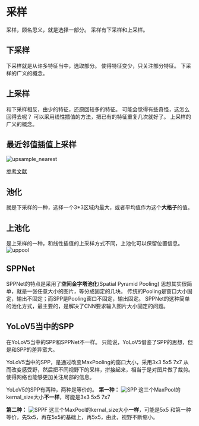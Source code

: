 # 采样
采样，顾名思义，就是选择一部分。
采样有下采样和上采样。

## 下采样
下采样就是从许多特征当中，选取部分。
使得特征变少，只关注部分特征。
下采样的广义的概念。

## 上采样
和下采样相反，由少的特征，还原回较多的特征。
可能会觉得有些奇怪，这怎么回得去呢？
可以采用线性插值的方法，把已有的特征重复几次就好了。
上采样的广义的概念。

## 最近邻值插值上采样
![upsample_nearest](./pages_ai/nn_thinking/res/upsample_nearest.png)

[参考文献](https://blog.csdn.net/weixin_45643547/article/details/106658202)

## 池化
就是下采样的一种，选择一个3*3区域内最大，或者平均值作为这个**大格子**的值。

## 上池化
是上采样的一种，和线性插值的上采样方式不同，上池化可以保留位置信息。
![uppool](./pages_ai/nn_thinking/res/uppool.png)

## SPPNet
SPPNet的特点是采用了**空间金字塔池化**(Spatial Pyramid Pooling)
思想其实很简单，就是一张任意大小的图片，等分成固定的几块。
传统的Pooling是窗口大小固定，输出不固定；而SPP是Pooling窗口不固定，输出固定。
SPPNet的这种简单的池化方式，最主要的，是解决了CNN要求输入图片大小固定的问题。

## YoLoV5当中的SPP
在YoLoV5当中的SPP和SPPNet不一样。
只能说，YoLoV5借鉴了SPP的思想，但是和SPP的差异蛮大。

YoLoV5当中的SPP，是通过改变MaxPooling的窗口大小，采用3x3 5x5 7x7
从而改变感受野，然后把不同视野下的采样，拼接起来，相当于是对图片做了裁剪。
使得网络也能够更加关注局部的信息。

YoLoV5的SPP有两种，两种是等价的。
**第一种：**
![SPP](./pages_ai/nn_thinking/res/spp.png)
这三个MaxPool的kernal_size大小**不一样**，可能是3x3 5x5 7x7

**第二种：**
![SPPF](./pages_ai/nn_thinking/res/sppf.png)
这三个MaxPool的kernal_size大小**一样**，可能是5x5
和第一种等价，先5x5，再在5x5的基础上，再5x5，由此，视野不断缩小。
